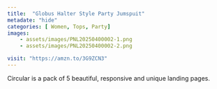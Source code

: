```yaml
---
title:  "Globus Halter Style Party Jumspuit"
metadate: "hide"
categories: [ Women, Tops, Party]
images: 
    - assets/images/PNL20250400002-1.png
    - assets/images/PNL20250400002-2.png

visit: "https://amzn.to/3G9ZCN3"
---
```

Circular is a pack of 5 beautiful, responsive and unique landing pages.